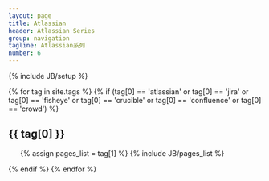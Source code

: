 ```yaml
---
layout: page
title: Atlassian
header: Atlassian Series
group: navigation
tagline: Atlassian系列
number: 6
---
```

{% include JB/setup %}

{% for tag in site.tags %} 
  {% if (tag[0] == 'atlassian' 
        or tag[0] == 'jira' 
        or tag[0] == 'fisheye' 
        or tag[0] == 'crucible' 
        or tag[0] == 'confluence' 
        or tag[0] == 'crowd') %}
  <h2 id="{{ tag[0] }}-ref">{{ tag[0] }}</h2>
  <ul>
    {% assign pages_list = tag[1] %}  
    {% include JB/pages_list %}
  </ul>
  {% endif %}
{% endfor %}

